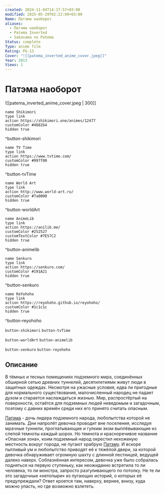 ```yaml
---
created: 2024-11-04T14:17:57+03:00
modified: 2025-05-29T02:22:09+03:00
Name: Патэма наоборот
aliases:
  - Патэма наоборот
  - Patema Inverted
  - Sakasama no Patema
Status: complete
Type: anime film
Rating: PG-13
Cover: "![[patema_inverted_anime_cover.jpeg]]"
Year: 2013
Views: 1
---
```


# Патэма наоборот

![[patema_inverted_anime_cover.jpeg | 300]]

```button
name Shikimori
type link
action https://shikimori.one/animes/12477
customColor #4682b4
hidden true
```
^button-shikimori

```button
name TV Time
type link
action https://www.tvtime.com/
customColor #997f00
hidden true
```
^button-tvTime

```button
name World Art
type link
action http://www.world-art.ru/
customColor #7a0000
hidden true
```
^button-worldArt

```button
name AnimeLib
type link
action https://anilib.me/
customColor #252527
customTextColor #7E57C2
hidden true
```
^button-animelib

```button
name Senkuro
type link
action https://senkuro.com/
customColor #191A21
hidden true
```
^button-senkuro

```button
name ReYohoho
type link
action https://reyohoho.github.io/reyohoho/
customColor #1c1c1c
hidden true
```
^button-reyohoho

`button-shikimori` `button-tvTime`

`button-worldArt` `button-animelib`

`button-senkuro` `button-reyohoho`

## Описание

В тёмных и тесных помещениях подземного мира, соединённых обширной сетью древних туннелей, десятилетиями живут люди в защитных одеждах. Несмотря на ужасные условия, едва ли пригодные для нормального существования, малочисленный народец не падает духом и старается наслаждаться жизнью. Мир, распростёртый на поверхности, остаётся для подземных людей неведомым и загадочным, поэтому с давних времён среди них его принято считать опасным.

[Патэма](https://shikimori.one/characters/55155-patema) - дочь лидера подземного народа, любопытства которой не занимать. Дни напролёт девочка проводит вне поселения, исследуя мрачные туннели, проглатывающие и гулким эхом выплёвывающие из слепой темноты каждый шорох. Но темнота и красноречивое название «Опасная зона», коим подземный народ окрестил нехоженую местность вокруг города, не пугают храбрую [Патэму](https://shikimori.one/characters/55155-patema). И вскоре пытливый ум и любопытство приводят её к тяжёлой двери, за которой девочка обнаруживает огромную шахту с длинной лестницей, ведущей далеко наверх. Соблазнённая интересом, девочка уже было собралась подняться на первую ступеньку, как неожиданно встретила то ли человека, то ли монстра, запросто разгуливающего по потолку. Не те ли это загадочные «нетопыри» из пугающих историй, о которых её предупреждали? Ответ кроется там, наверху, вернее, внизу, куда можно упасть, но где возможно взлететь.
